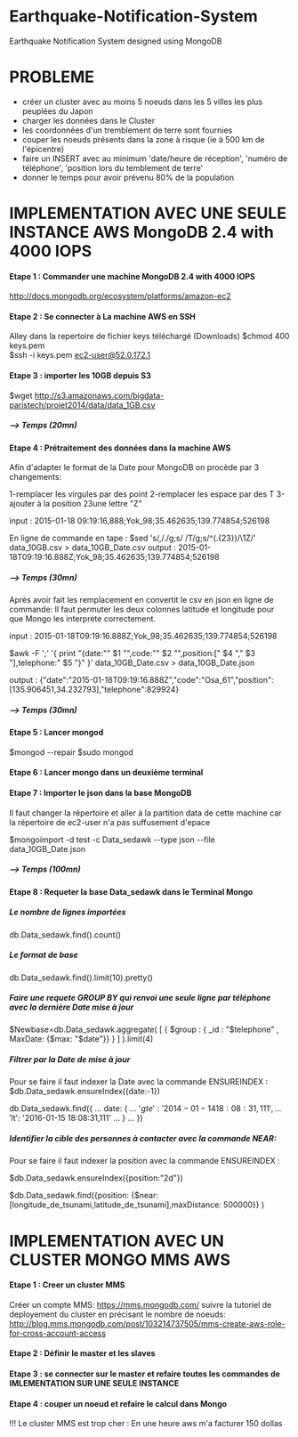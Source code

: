 # Earthquake-Notification-System
Earthquake Notification System designed using MongoDB

# PROBLEME
- créer un cluster avec au moins 5 noeuds dans les 5 villes les plus peuplées du Japon
- charger les données dans le Cluster
- les coordonnées d'un tremblement de terre sont fournies
- couper les noeuds présents dans la zone à risque (ie à 500 km de l'épicentre)
- faire un INSERT avec au minimum 'date/heure de réception', 'numéro de téléphone', 'position lors du temblement de terre'
- donner le temps pour avoir prévenu 80% de la population


# IMPLEMENTATION AVEC UNE SEULE INSTANCE AWS MongoDB 2.4 with 4000 IOPS 

#### Etape 1 : Commander une machine MongoDB 2.4 with 4000 IOPS 
http://docs.mongodb.org/ecosystem/platforms/amazon-ec2

#### Etape 2 : Se connecter à La machine AWS en SSH
Alley dans la repertoire de fichier keys téléchargé (Downloads)
$chmod 400 keys.pem    
$ssh -i keys.pem ec2-user@52.0.172.1  

#### Etape 3 : importer les 10GB depuis S3

$wget http://s3.amazonaws.com/bigdata-paristech/projet2014/data/data_1GB.csv

##### --> Temps (20mn)


#### Etape 4 : Prétraitement des données dans la machine AWS

Afin d'adapter le format de la Date pour MongoDB on procède par 3 changements:

1-remplacer les virgules par des point
2-remplacer les espace par des T
3-ajouter à la position 23une lettre "Z"

input : 2015-01-18 09:19:16,888;Yok_98;35.462635;139.774854;526198

En ligne de commande en tape :
$sed 's/,/./g;s/ /T/g;s/^\(.\{23\}\)/\1Z/'  data_10GB.csv > data_10GB_Date.csv 
output : 2015-01-18T09:19:16.888Z;Yok_98;35.462635;139.774854;526198
##### --> Temps (30mn)

Après avoir fait les remplacement en convertit le csv en json en ligne de commande:
Il faut permuter les deux colonnes latitude et longitude pour que Mongo les interprète correctement.

input : 2015-01-18T09:19:16.888Z;Yok_98;35.462635;139.774854;526198

$awk -F ';' '{ print "{date:\"" $1 "\",code:\"" $2 "\",position:[" $4 "," $3 "],telephone:" $5 "}" }' data_10GB_Date.csv > data_10GB_Date.json

output : {"date":"2015-01-18T09:19:16.888Z","code":"Osa_61","position":[135.906451,34.232793],"telephone":829924}

##### --> Temps (30mn)

#### Etape 5 : Lancer mongod 

$mongod --repair
$sudo mongod

#### Etape 6 : Lancer mongo dans un deuxième terminal 

#### Etape 7 : Importer le json dans la base MongoDB
Il faut changer la répertoire et aller à la partition data de cette machine car la répertoire de ec2-user n'a pas suffusement d'epace

$mongoimport -d test -c Data_sedawk  --type json --file data_10GB_Date.json 

##### --> Temps (100mn)

#### Etape 8 : Requeter la base Data_sedawk dans le Terminal Mongo
##### Le nombre de lignes importées
db.Data_sedawk.find().count()
##### Le format de base
db.Data_sedawk.find().limit(10).pretty()

##### Faire une requete GROUP BY qui renvoi une seule ligne par téléphone avec la dernière Date mise à jour
$Newbase=db.Data_sedawk.aggregate( [ { $group : { _id : "$telephone" , MaxDate: {$max: "$date"}} } ] ).limit(4) 

##### Filtrer par la Date de mise à jour
Pour se faire il faut indexer la Date avec la commande ENSUREINDEX :
$db.Data_sedawk.ensureIndex({date:-1})

db.Data_sedawk.find({
...     date: { 
...             '$gte': '2014-01-14 18:08:31,111',
...             '$lt': '2016-01-15 18:08:31,111' 
...     }
... })

##### Identifier la cible des personnes à contacter avec la commande NEAR:

Pour se faire il faut indexer la position avec la commande ENSUREINDEX :

$db.Data_sedawk.ensureIndex({position:"2d"})

$db.Data_sedawk.find({position: {$near:[longitude_de_tsunami,latitude_de_tsunami],maxDistance: 500000}} )

# IMPLEMENTATION AVEC UN CLUSTER MONGO MMS AWS 

#### Etape 1 : Creer un cluster MMS
Créer un compte MMS:
https://mms.mongodb.com/
suivre la tutoriel de deployement du cluster en précisant le nombre de noeuds:
http://blog.mms.mongodb.com/post/103214737505/mms-create-aws-role-for-cross-account-access

#### Etape 2 : Définir le master et les slaves

#### Etape 3 : se connecter sur le master et refaire toutes les commandes de IMLEMENTATION SUR UNE SEULE INSTANCE

#### Etape 4 : couper un noeud et refaire le calcul dans Mongo

!!! Le cluster MMS est trop cher : En une heure aws m'a facturer 150 dollas
